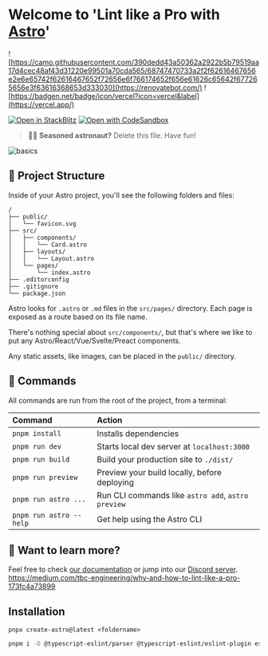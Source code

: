 # Welcome to 'Lint like a Pro with [Astro](https://astro.build)'

![https://camo.githubusercontent.com/390dedd43a50362a2922b5b79519aa17d4cec48af43d31220e99501a70cda565/68747470733a2f2f62616467656e2e6e65742f62616467652f72656e6f766174652f656e61626c65642f677265656e3f63616368653d333030](https://renovatebot.com/)
![https://badgen.net/badge/icon/vercel?icon=vercel&label](https://vercel.app/)

[![Open in StackBlitz](https://developer.stackblitz.com/img/open_in_stackblitz.svg)](https://stackblitz.com/github/advanced-astro/astro-lintlapro)
[![Open with CodeSandbox](https://assets.codesandbox.io/github/button-edit-lime.svg)](https://codesandbox.io/s/github/advanced-astro/astro-lintlapro)

> 🧑‍🚀 **Seasoned astronaut?** Delete this file. Have fun!

![basics](https://user-images.githubusercontent.com/4677417/186188965-73453154-fdec-4d6b-9c34-cb35c248ae5b.png)

## 🚀 Project Structure

Inside of your Astro project, you'll see the following folders and files:

```text
/
├── public/
│   └── favicon.svg
├── src/
│   ├── components/
│   │   └── Card.astro
│   ├── layouts/
│   │   └── Layout.astro
│   └── pages/
│       └── index.astro
├── .editorconfig
├── .gitignore
└── package.json
```

Astro looks for `.astro` or `.md` files in the `src/pages/` directory. Each page is exposed as a route based on its file name.

There's nothing special about `src/components/`, but that's where we like to put any Astro/React/Vue/Svelte/Preact components.

Any static assets, like images, can be placed in the `public/` directory.

## 🧞 Commands

All commands are run from the root of the project, from a terminal:

| Command                 | Action                                             |
| :---------------------- | :------------------------------------------------- |
| `pnpm install`          | Installs dependencies                              |
| `pnpm run dev`          | Starts local dev server at `localhost:3000`        |
| `pnpm run build`        | Build your production site to `./dist/`            |
| `pnpm run preview`      | Preview your build locally, before deploying       |
| `pnpm run astro ...`    | Run CLI commands like `astro add`, `astro preview` |
| `pnpm run astro --help` | Get help using the Astro CLI                       |

## 👀 Want to learn more?

Feel free to check [our documentation](https://docs.astro.build) or jump into our [Discord server](https://astro.build/chat).
<https://medium.com/tbc-engineering/why-and-how-to-lint-like-a-pro-173fc4a73899>

## Installation

`pnpx create-astro@latest <foldername>`

```bash
pnpm i -D @typescript-eslint/parser @typescript-eslint/eslint-plugin eslint eslint-config-airbnb-typescript eslint-plugin-import husky lint-staged prettier stylelint stylelint stylelint-config-standard stylelint-config-sass-guidelines stylelint-prettier stylelint-config-prettier
```
